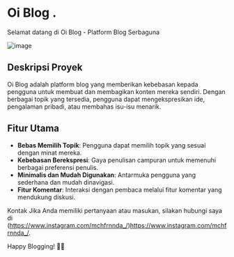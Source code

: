 # Oi Blog .

Selamat datang di Oi Blog - Platform Blog Serbaguna

![image](https://github.com/Veloxium/oiblog/assets/111406150/1fd7ec4a-cb3e-472a-8e87-5325f4a89588)



## Deskripsi Proyek

Oi Blog adalah platform blog yang memberikan kebebasan kepada pengguna untuk membuat dan membagikan konten mereka sendiri. Dengan berbagai topik yang tersedia, pengguna dapat mengekspresikan ide, pengalaman pribadi, atau membahas isu-isu menarik.

## Fitur Utama

- **Bebas Memilih Topik**: Pengguna dapat memilih topik yang sesuai dengan minat mereka.
- **Kebebasan Berekspresi**: Gaya penulisan campuran untuk memenuhi berbagai preferensi penulis.
- **Minimalis dan Mudah Digunakan**: Antarmuka pengguna yang sederhana dan mudah dinavigasi.
- **Fitur Komentar**: Interaksi dengan pembaca melalui fitur komentar yang mendukung diskusi.

Kontak
Jika Anda memiliki pertanyaan atau masukan, silakan hubungi saya di (https://www.instagram.com/mchfrnnda_/)https://www.instagram.com/mchfrnnda_/.

Happy Blogging! 📝✨
